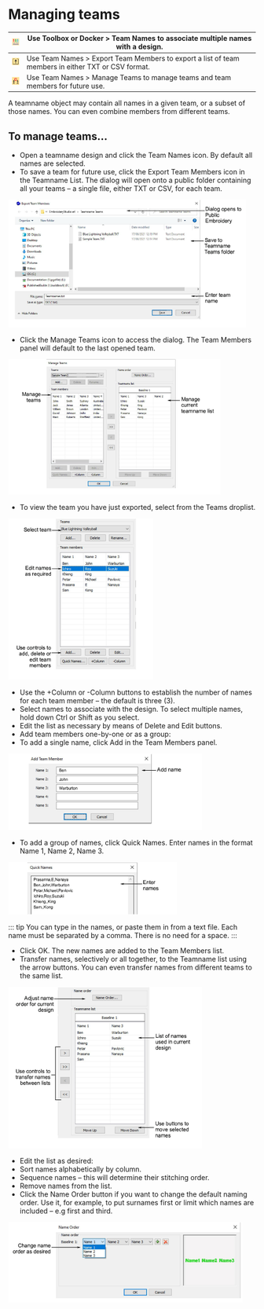 # Managing teams

| ![TeamNames00058.png](assets/TeamNames00058.png)         | Use Toolbox or Docker > Team Names to associate multiple names with a design.                      |
| -------------------------------------------------------- | -------------------------------------------------------------------------------------------------- |
| ![ExportMembers00059.png](assets/ExportMembers00059.png) | Use Team Names > Export Team Members to export a list of team members in either TXT or CSV format. |
| ![ManageTeams00060.png](assets/ManageTeams00060.png)     | Use Team Names > Manage Teams to manage teams and team members for future use.                     |

A teamname object may contain all names in a given team, or a subset of those names. You can even combine members from different teams.

## To manage teams...

- Open a teamname design and click the Team Names icon. By default all names are selected.
- To save a team for future use, click the Export Team Members icon in the Teamname List. The dialog will open onto a public folder containing all your teams – a single file, either TXT or CSV, for each team.

![ExportTeamMembers.png](assets/ExportTeamMembers.png)

- Click the Manage Teams icon to access the dialog. The Team Members panel will default to the last opened team.

![ManageTeams00063.png](assets/ManageTeams00063.png)

- To view the team you have just exported, select from the Teams droplist.

![lettering_names00066.png](assets/lettering_names00066.png)

- Use the +Column or \-Column buttons to establish the number of names for each team member – the default is three (3).
- Select names to associate with the design. To select multiple names, hold down Ctrl or Shift as you select.
- Edit the list as necessary by means of Delete and Edit buttons.
- Add team members one-by-one or as a group:
- To add a single name, click Add in the Team Members panel.

![AddTeamMember.png](assets/AddTeamMember.png)

- To add a group of names, click Quick Names. Enter names in the format Name 1, Name 2, Name 3.

![lettering_names00071.png](assets/lettering_names00071.png)

::: tip
You can type in the names, or paste them in from a text file. Each name must be separated by a comma. There is no need for a space.
:::

- Click OK. The new names are added to the Team Members list.
- Transfer names, selectively or all together, to the Teamname list using the arrow buttons. You can even transfer names from different teams to the same list.

![lettering_names00074.png](assets/lettering_names00074.png)

- Edit the list as desired:
- Sort names alphabetically by column.
- Sequence names – this will determine their stitching order.
- Remove names from the list.
- Click the Name Order button if you want to change the default naming order. Use it, for example, to put surnames first or limit which names are included – e.g first and third.

![NameOrder00077.png](assets/NameOrder00077.png)
